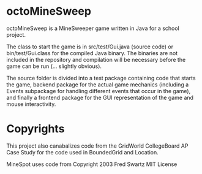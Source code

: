 octoMineSweep
=============
octoMineSweep is a MineSweeper game written in Java for a school project.

The class to start the game is in src/test/Gui.java (source code) or bin/test/Gui.class for the compiled Java binary. The binaries are not included in the repository and compilation will be necessary before the game can be run (... slightly obvious).

The source folder is divided into a test package containing code that starts the game, backend package for the actual game mechanics (including a Events subpackage for handling different events that occur in the game), and finally a frontend package for the GUI representation of the game and mouse interactivity.

# Copyrights #

This project also canabalizes code from the GridWorld CollegeBoard AP Case Study for the code used in BoundedGrid and Location.

MineSpot uses code from Copyright 2003 Fred Swartz MIT License
